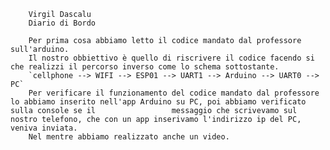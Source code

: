         Virgil Dascalu        
        Diario di Bordo
        
        Per prima cosa abbiamo letto il codice mandato dal professore sull'arduino.
        Il nostro obbiettivo è quello di riscrivere il codice facendo si che realizzi il percorso inverso come lo schema sottostante.
        `cellphone --> WIFI --> ESP01 --> UART1 --> Arduino --> UART0 --> PC`
        Per verificare il funzionamento del codice mandato dal professore lo abbiamo inserito nell'app Arduino su PC, poi abbiamo verificato sulla console se il                 messaggio che scrivevamo sul nostro telefono, che con un app inserivamo l'indirizzo ip del PC, veniva inviata.
        Nel mentre abbiamo realizzato anche un video.
